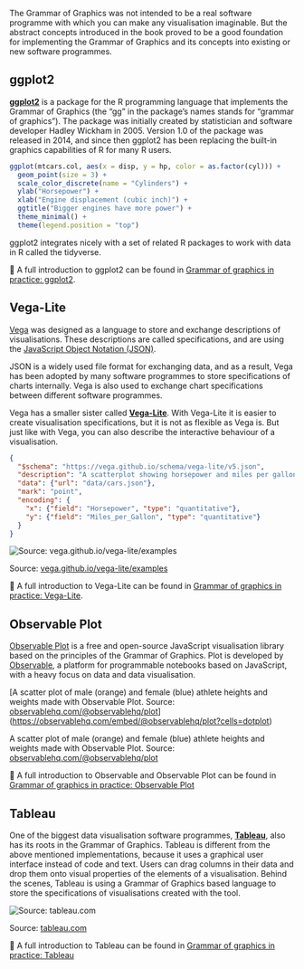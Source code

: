 The Grammar of Graphics was not intended to be a real software programme with which you can make any visualisation imaginable. But the abstract concepts introduced in the book proved to be a good foundation for implementing the Grammar of Graphics and its concepts into existing or new software programmes.

## ggplot2

[**ggplot2**](https://ggplot2.tidyverse.org/) is a package for the R programming language that implements the Grammar of Graphics (the “gg” in the package’s names stands for “grammar of graphics”). The package was initially created by statistician and software developer Hadley Wickham in 2005. Version 1.0 of the package was released in 2014, and since then ggplot2 has been replacing the built-in graphics capabilities of R for many R users.

```r
ggplot(mtcars.col, aes(x = disp, y = hp, color = as.factor(cyl))) +
  geom_point(size = 3) +
  scale_color_discrete(name = "Cylinders") +
  ylab("Horsepower") +
  xlab("Engine displacement (cubic inch)") +
  ggtitle("Bigger engines have more power") +
  theme_minimal() +
  theme(legend.position = "top")
```

ggplot2 integrates nicely with a set of related R packages to work with data in R called the tidyverse.

<aside>
🔗 A full introduction to ggplot2 can be found in <span class='internal-link'><a href='grammar-of-graphics-in-practice-ggplot2'>Grammar of graphics in practice: ggplot2</a></span>.
</aside>

## Vega-Lite

[Vega](https://vega.github.io/vega/) was designed as a language to store and exchange descriptions of visualisations. These descriptions are called specifications, and are using the <span class='internal-link'>[JavaScript Object Notation (JSON)](json-files)</span>.

JSON is a widely used file format for exchanging data, and as a result, Vega has been adopted by many software programmes to store specifications of charts internally. Vega is also used to exchange chart specifications between different software programmes.

Vega has a smaller sister called [**Vega-Lite**](https://vega.github.io/vega-lite/). With Vega-Lite it is easier to create visualisation specifications, but it is not as flexible as Vega is. But just like with Vega, you can also describe the interactive behaviour of a visualisation.

```json
{
  "$schema": "https://vega.github.io/schema/vega-lite/v5.json",
  "description": "A scatterplot showing horsepower and miles per gallons for various cars.",
  "data": {"url": "data/cars.json"},
  "mark": "point",
  "encoding": {
    "x": {"field": "Horsepower", "type": "quantitative"},
    "y": {"field": "Miles_per_Gallon", "type": "quantitative"}
  }
}
```

![Source: [vega.github.io/vega-lite/examples](https://vega.github.io/vega-lite/examples/point_2d.html)](Introduction%20and%20the%20origins%20of%20the%20Grammar%20of%20Gra%20750f4e73349846d4910a836da171d66d/vega-lite-scatter-plot-example.png)

Source: [vega.github.io/vega-lite/examples](https://vega.github.io/vega-lite/examples/point_2d.html)

<aside>
🔗 A full introduction to Vega-Lite can be found in <span class='internal-link'><a href='grammar-of-graphics-in-practice-vega-lite'>Grammar of graphics in practice: Vega-Lite</a></span>.

</aside>

## Observable Plot

[Observable Plot](https://observablehq.com/@observablehq/plot?collection=@observablehq/plot) is a free and open-source JavaScript visualisation library based on the principles of the Grammar of Graphics. Plot is developed by [Observable](https://observablehq.com/), a platform for programmable notebooks based on JavaScript, with a heavy focus on data and data visualisation.

[A scatter plot of male (orange) and female (blue) athlete heights and weights made with Observable Plot. Source: [observablehq.com/@observablehq/plot](https://observablehq.com/@observablehq/plot)](https://observablehq.com/embed/@observablehq/plot?cells=dotplot)

A scatter plot of male (orange) and female (blue) athlete heights and weights made with Observable Plot. Source: [observablehq.com/@observablehq/plot](https://observablehq.com/@observablehq/plot)

<aside>
🔗 A full introduction to Observable and Observable Plot can be found in <span class='internal-link'><a href='grammar-of-graphics-in-practice-observable-plot'>Grammar of graphics in practice: Observable Plot</a></span>

</aside>

## Tableau

One of the biggest data visualisation software programmes, **[Tableau](https://www.tableau.com/)**, also has its roots in the Grammar of Graphics. Tableau is different from the above mentioned implementations, because it uses a graphical user interface instead of code and text. Users can drag columns in their data and drop them onto visual properties of the elements of a visualisation. Behind the scenes, Tableau is using a Grammar of Graphics based language to store the specifications of visualisations created with the tool.

![Source: [tableau.com](https://www.tableau.com/learn/tutorials/on-demand/tableau-interface?ssologin=true&check_logged_in=1)](Introduction%20and%20the%20origins%20of%20the%20Grammar%20of%20Gra%20750f4e73349846d4910a836da171d66d/tableau-interface.png)

Source: [tableau.com](https://www.tableau.com/learn/tutorials/on-demand/tableau-interface?ssologin=true&check_logged_in=1)

<aside>
🔗 A full introduction to Tableau can be found in <span class='internal-link'><a href='grammar-of-graphics-in-practice-tableau'>Grammar of graphics in practice: Tableau</a></span>

</aside>
